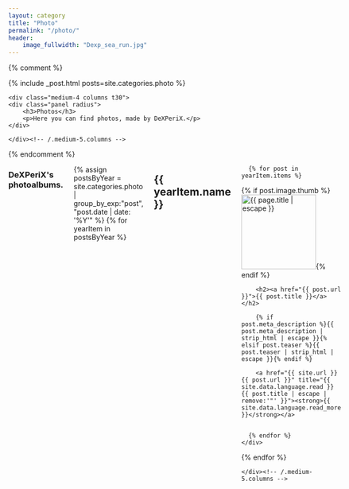 ```yaml
---
layout: category
title: "Photo"
permalink: "/photo/"
header:
    image_fullwidth: "Dexp_sea_run.jpg" 
---
```

{% comment %}
<div class="row">
	<div class="medium-8 columns t30">
		{% include _post.html posts=site.categories.photo %}
	</div><!-- /.medium-7.columns -->

	<div class="medium-4 columns t30">
	<div class="panel radius">
		<h3>Photos</h3>
		<p>Here you can find photos, made by DeXPeriX.</p>
	</div>

	</div><!-- /.medium-5.columns -->
</div><!-- /.row -->
{% endcomment %}


<div class="row">
<div class="medium-12 columns t30">

<h3>DeXPeriX's photoalbums.</h3>

{% assign postsByYear = site.categories.photo | group_by_exp:"post", "post.date | date: '%Y'"  %}
{% for yearItem in postsByYear %}
  <h2 id="y{{ yearItem.name }}" class="t60">{{ yearItem.name }}</h2>
   <div class="row">
 
      {% for post in yearItem.items %}
<div class="column">
		{% if post.image.thumb %}<a href="{{ site.url }}{{ post.url }}" title="{{ post.title | escape }}"><img src="{{ site.urlimg }}{{ post.image.thumb }}" class="alignleft" width="150" height="150" alt="{{ page.title | escape }}"></a>{% endif %}

        <h2><a href="{{ post.url }}">{{ post.title }}</a></h2>

		{% if post.meta_description %}{{ post.meta_description | strip_html | escape }}{% elsif post.teaser %}{{ post.teaser | strip_html | escape }}{% endif %}

		<a href="{{ site.url }}{{ post.url }}" title="{{ site.data.language.read }} {{ post.title | escape | remove:'"' }}"><strong>{{ site.data.language.read_more }}</strong></a>
</div>

      {% endfor %}
    </div>
{% endfor %}

	</div><!-- /.medium-5.columns -->
</div><!-- /.row -->

